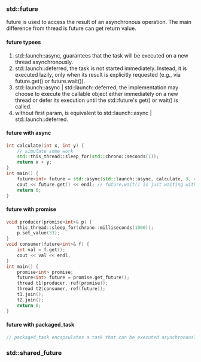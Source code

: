 ### std::future
future is used to access the result of an asynchronous operation. The main difference from thread is future can get return value. 
#### future typees
1. std::launch::async, guarantees that the task will be executed on a new thread asynchronously.
2. std::launch::deferred, the task is not started immediately. Instead, it is executed lazily, only when its result is explicitly requested (e.g., via future.get() or future.wait()). 
3. std::launch::async | std::launch::deferred, the implementation may choose to execute the callable object either immediately on a new thread or defer its execution until the std::future's get() or wait() is called.
4. without first param, is equivalent to std::launch::async | std::launch::deferred.
#### future with async
```cpp
int calculate(int x, int y) {
    // simulate some work
    std::this_thread::sleep_for(std::chrono::seconds(1));
    return x + y;
}
int main() {
    future<int> future = std::async(std::launch::async, calculate, 3, 4);
    cout << future.get() << endl; // future.wait() is just waiting without getting the returned value
    return 0;
}
```
#### future with promise
```cpp
void producer(promise<int>& p) {
    this_thread::sleep_for(chrono::milliseconds(1000));
    p.set_value(33);
}
void consumer(future<int>& f) {
    int val = f.get();
    cout << val << endl;
}
int main() {
    promise<int> promise;
    future<int> future = promise.get_future();
    thread t1(producer, ref(promise));
    thread t2(consumer, ref(future));
    t1.join();
    t2.join();
    return 0;
}
```
#### future with packaged_task
```cpp
// packaged_task encapsulates a task that can be executed asynchronously
```
### std::shared_future
